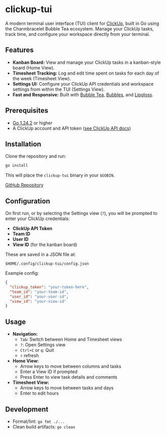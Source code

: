 # clickup-tui

A modern terminal user interface (TUI) client for [ClickUp](https://clickup.com/), built in Go using the Charmbracelet Bubble Tea ecosystem. Manage your ClickUp tasks, track time, and configure your workspace directly from your terminal.

## Features

- **Kanban Board:** View and manage your ClickUp tasks in a kanban-style board (Home View).
- **Timesheet Tracking:** Log and edit time spent on tasks for each day of the week (Timesheet View).
- **Settings UI:** Configure your ClickUp API credentials and workspace settings from within the TUI (Settings View).
- **Fast and Responsive:** Built with [Bubble Tea](https://github.com/charmbracelet/bubbletea), [Bubbles](https://github.com/charmbracelet/bubbles), and [Lipgloss](https://github.com/charmbracelet/lipgloss).

## Prerequisites

- [Go 1.24.2](https://golang.org/dl/) or higher
- A ClickUp account and API token ([see ClickUp API docs](https://clickup.com/api))

## Installation

Clone the repository and run:

```sh
go install
```

This will place the `clickup-tui` binary in your `$GOBIN`.

[GitHub Repository](https://github.com/mceck/clickup-tui)

## Configuration

On first run, or by selecting the Settings view (`?`), you will be prompted to enter your ClickUp credentials:

- **ClickUp API Token**
- **Team ID**
- **User ID**
- **View ID** (for the kanban board)

These are saved in a JSON file at:

```
$HOME/.config/clickup-tui/config.json
```

Example config:

```json
{
  "clickup_token": "your-token-here",
  "team_id": "your-team-id",
  "user_id": "your-user-id",
  "view_id": "your-view-id"
}
```

## Usage

- **Navigation:**
  - `Tab`: Switch between Home and Timesheet views
  - `?`: Open Settings view
  - `Ctrl+C` or `q`: Quit
  - `r` refresh
- **Home View:**
  - Arrow keys to move between columns and tasks
  - Enter a View ID if prompted
  - Press Enter to view task details and comments
- **Timesheet View:**
  - Arrow keys to move between tasks and days
  - Enter to edit hours

## Development

- Format/lint: `go fmt ./...`
- Clean build artifacts: `go clean`
